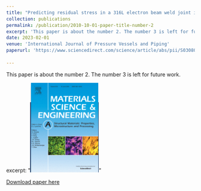 ```yaml
---
title: "Predicting residual stress in a 316L electron beam weld joint incorporating plastic properties derived from a crystal plasticity finite element model"
collection: publications
permalink: /publication/2010-10-01-paper-title-number-2
excerpt: 'This paper is about the number 2. The number 3 is left for future work.'
date: 2023-02-01
venue: 'International Journal of Pressure Vessels and Piping'
paperurl: 'https://www.sciencedirect.com/science/article/abs/pii/S0308016122002538'

---
```

This paper is about the number 2. The number 3 is left for future work.

excerpt: "<img src='/images/msa.png'>"

[Download paper here](https://www.sciencedirect.com/science/article/abs/pii/S0308016122002538)
